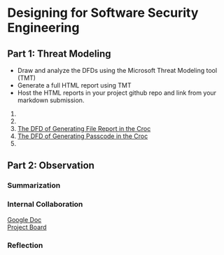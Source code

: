 # Designing for Software Security Engineering


## Part 1: Threat Modeling

* Draw and analyze the DFDs using the Microsoft Threat Modeling tool (TMT)
* Generate a full HTML report using TMT
* Host the HTML reports in your project github repo and link from your markdown submission.

1. 
2. 
3. [The DFD of Generating File Report in the Croc](https://htmlpreview.github.io/?https://github.com/ZexiXin/CYBR8420/blob/master/DFD%20report/The%20DFD%20of%20Generating%20File%20Report%20in%20Croc%202.htm)
4. [The DFD of Generating Passcode in the Croc](https://htmlpreview.github.io/?https://github.com/ZexiXin/CYBR8420/blob/master/DFD%20report/Level%200%20Report.htm)
5. 
## Part 2: Observation


### Summarization


### Internal Collaboration
[Google Doc](https://docs.google.com/document/d/12EbnDpuQff2Qv3mEIP6GIVfT_WmlxSaez4pV_MRjUlI/edit?usp=sharing)  
[Project Board]()


### Reflection


